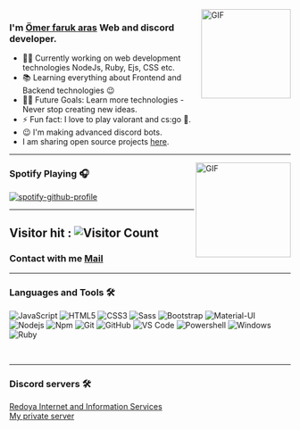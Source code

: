 
<h1 align="center" style="display:none;"></h1>



<img align="right" alt="GIF" height="160px" src="https://media.giphy.com/media/du3J3cXyzhj75IOgvA/giphy.gif" />


### I'm [Ömer faruk aras](https://elixxrades.xyz) Web and discord developer.

- 👨‍💻 Currently working on web development technologies NodeJs, Ruby, Ejs, CSS etc.
- 📚 Learning everything about Frontend and Backend technologies 😉
- 💪🏼 Future Goals: Learn more technologies - Never stop creating new ideas.
- ⚡ Fun fact: I love to play valorant and cs:go 🎱.
- 😉 I'm making advanced discord bots.
- I am sharing open source projects [here](https://github.com/FlexieTeam).

---

<img align="right" alt="GIF" height="170px" src="https://media.giphy.com/media/J5B1Y8QZnzXXbLQIBu/giphy.gif" />

### Spotify Playing 🎧

[![spotify-github-profile](https://spotify-github-profile.vercel.app/api/view?uid=0uhvfujhjiebwiassu0z3ge1l&cover_image=true&theme=novatorem)](https://spotify-github-profile.vercel.app/api/view?uid=0uhvfujhjiebwiassu0z3ge1l&redirect=true)

---

## Visitor hit : ![Visitor Count](https://profile-counter.glitch.me/dude030/count.svg)

### Contact with me [Mail](mailto:root@elixxrades.xyz)

---

### Languages and Tools 🛠 

![JavaScript](https://img.shields.io/badge/-JavaScript-%23F7DF1C?style=flat-square&logo=javascript&logoColor=000000&labelColor=%23F7DF1C&color=%23FFCE5A)
![HTML5](https://img.shields.io/badge/-HTML5-%23E44D27?style=flat-square&logo=html5&logoColor=ffffff)
![CSS3](https://img.shields.io/badge/-CSS3-%231572B6?style=flat-square&logo=css3)
![Sass](https://img.shields.io/badge/-Sass-%23CC6699?style=flat-square&logo=sass&logoColor=ffffff)
![Bootstrap](https://img.shields.io/badge/-Bootstrap-563D7C?style=flat-square&logo=Bootstrap)
![Material-UI](https://img.shields.io/badge/-Material%E2%80%93UI-0081CB?style=flat-square&logo=material-ui)
![Nodejs](https://img.shields.io/badge/-Nodejs-339933?style=flat-square&logo=Node.js&logoColor=ffffff)
![Npm](https://img.shields.io/badge/-npm-CB3837?style=flat-square&logo=npm)
![Git](https://img.shields.io/badge/-Git-%23F05032?style=flat-square&logo=git&logoColor=%23ffffff)
![GitHub](https://img.shields.io/badge/-GitHub-181717?style=flat-square&logo=github)
![VS Code](http://img.shields.io/badge/-VS%20Code-007ACC?style=flat-square&logo=visual-studio-code&logoColor=ffffff)
![Powershell](http://img.shields.io/badge/-Powershell-5391FE?style=flat-square&logo=powershell&logoColor=ffffff)
![Windows](http://img.shields.io/badge/-Windows-0078D6?style=flat-square&logo=windows&logoColor=ffffff)
![Ruby](https://img.shields.io/badge/Ruby-CC342D?style=for-the-badge&logo=ruby&logoColor=white)

<br/>

---

### Discord servers 🛠 
[Redoya Internet and Information Services](https://discord.gg/N9cHzYM)<br/>
[My private server](https://discord.gg/9WFM2w2cNx)
<br/>
